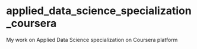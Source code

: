 # applied_data_science_specialization_coursera
My work on Applied Data Science specialization on Coursera platform
